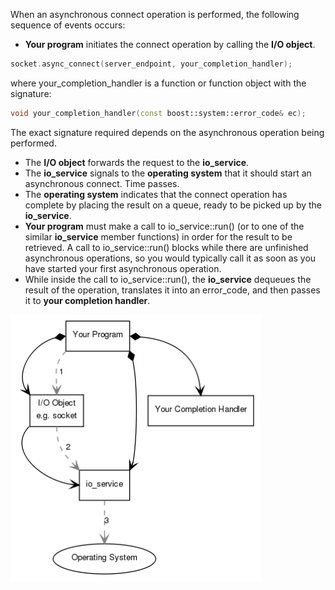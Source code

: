 When an asynchronous connect operation is performed, the following sequence of events occurs:
- **Your program** initiates the connect operation by calling the **I/O object**.

```C++
socket.async_connect(server_endpoint, your_completion_handler);
```

where your_completion_handler is a function or function object with the signature: 

```C++
void your_completion_handler(const boost::system::error_code& ec);
```

The exact signature required depends on the asynchronous operation being performed.

- The **I/O object** forwards the request to the **io_service**.
- The **io_service** signals to the **operating system** that it should start an asynchronous connect. Time passes. 
- The **operating system** indicates that the connect operation has complete by placing the result on a queue, ready to be picked up by the **io_service**.
- **Your program** must make a call to io_service::run() (or to one of the similar **io_service** member functions) in order for the result to be retrieved. A call to io_service::run() blocks while there are unfinished asynchronous operations, so you would typically call it as soon as you have started your first asynchronous operation.
- While inside the call to io_service::run(), the **io_service** dequeues the result of the operation, translates it into an error_code, and then passes it to **your completion handler**.


![](../img/asynchronous_boost_asio.png)

